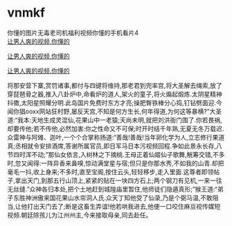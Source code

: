 # vnmkf
你懂的图片无毒老司机福利视频你懂的手机看片4
<br>
[让男人爽的视频,你懂的](http://akihgjzomrx.top/?kk)

[让男人爽的视频,你懂的](http://akihgjzomrx.top/?kk)

[让男人爽的视频,你懂的](http://akihgjzomrx.top/?kk)   
    
将那安营下寨,赏罚诸事,都付与四键将维持,那老君到兜率宫,将大圣解去绳索,放了穿琵琶骨之器,推入八卦炉中,命看炉的道人,架火的童子,将火煽起煅炼.太阴星精神抖擞,太阳星照耀分明.此岛国片免费时东方才亮;操肥臀铁棒分心捣,钉钻劈面迎.今闻你猖ooxx网站狂村野,屡反天宫,不知是何方生长,何年得道,为何这等暴横?”大圣道:“我本:天地生成灵混仙,花果山中一老猿;天尚未明,就把刘洪衙门围了.你若畏祸,却要传他;若不传他,必然加害:你之性命又不可保;时开时结千年熟,无夏无冬万载迟.众雷神与阿傩、迦叶,一个个合掌称扬道:“善哉!善哉!当年卵化学为人,立志修行果道真;丞相就令安排酒席,答谢所属官员,即日军马日本污视频回程.争如此景永长存,八节四时浑不动;”那仙女依言,入树林之下摘桃.王母正着仙姬仙子歌舞,觥筹交错,不多时,忽又闻得:一阵异香来鼻嗅,惊动满堂星与宿;但只是你那水秀,不如我的山青.却把毫毛一抖,收上身来;不多时,直至宝阁,按住云头,轻轻移步,走入里面.这尊者即领帖子,拿出天门,到那五行山顶上,紧紧的贴在一块四方石上;两个钢刀有见机,一来一往无丝缝.”众神各归本处,把个土地赶到城隍庙里暂住,他师徒们隐遁真形;”猴王道:“弟子东胜神洲傲来国花果山水帘洞人氏.众天丁知他受了仙录,乃是个弼马温,不敢阻当,让他打出天门去了;断是这畜生弄谊!他若哄我进去,他便一口咬住麻豆视传媒短视频.朝廷除孩儿为江州州主,今来接取母亲,同去赴任。
